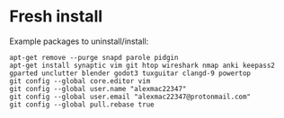 # Fresh install
Example packages to uninstall/install:  

```apt-get remove --purge snapd parole pidgin```  
```apt-get install synaptic vim git htop wireshark nmap anki keepass2 gparted unclutter blender godot3 tuxguitar clangd-9 powertop```  
```git config --global core.editor vim```  
```git config --global user.name "alexmac22347"```  
```git config --global user.email "alexmac22347@protonmail.com"```  
```git config --global pull.rebase true```   
